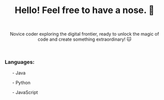 <h1 align="center"> Hello! Feel free to have a nose. 👋 </h1><br>
<p align="center">Novice coder exploring the digital frontier, ready to unlock the magic of code and create something extraordinary! 🐱 </p><br>
</div>

### <l> Languages:<br>
<ul>- Java </ul>
<ul>- Python </ul>
  <ul>- JavaScript </ul>
  </l>

<!--
**Ottermolecule/Ottermolecule** is a ✨ _special_ ✨ repository because its `README.md` (this file) appears on your GitHub profile.

Here are some ideas to get you started:

- 🔭 I’m currently working on ...
- 🌱 I’m currently learning ...
- 👯 I’m looking to collaborate on ...
- 🤔 I’m looking for help with ...
- 💬 Ask me about ...
- 📫 How to reach me: ...
- 😄 Pronouns: ...
- ⚡ Fun fact: ...
-->
